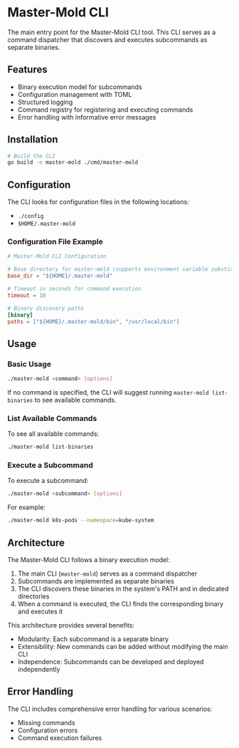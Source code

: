 # Master-Mold CLI

The main entry point for the Master-Mold CLI tool. This CLI serves as a command dispatcher that discovers and executes subcommands as separate binaries.

## Features

- Binary execution model for subcommands
- Configuration management with TOML
- Structured logging
- Command registry for registering and executing commands
- Error handling with informative error messages

## Installation

```bash
# Build the CLI
go build -o master-mold ./cmd/master-mold
```

## Configuration

The CLI looks for configuration files in the following locations:
- `./config`
- `$HOME/.master-mold`

### Configuration File Example

```toml
# Master-Mold CLI Configuration

# Base directory for master-mold (supports environment variable substitution)
base_dir = "${HOME}/.master-mold"

# Timeout in seconds for command execution
timeout = 10

# Binary discovery paths
[binary]
paths = ["${HOME}/.master-mold/bin", "/usr/local/bin"]
```

## Usage

### Basic Usage

```bash
./master-mold <command> [options]
```

If no command is specified, the CLI will suggest running `master-mold list-binaries` to see available commands.

### List Available Commands

To see all available commands:

```bash
./master-mold list-binaries
```

### Execute a Subcommand

To execute a subcommand:

```bash
./master-mold <subcommand> [options]
```

For example:

```bash
./master-mold k8s-pods --namespace=kube-system
```

## Architecture

The Master-Mold CLI follows a binary execution model:

1. The main CLI (`master-mold`) serves as a command dispatcher
2. Subcommands are implemented as separate binaries
3. The CLI discovers these binaries in the system's PATH and in dedicated directories
4. When a command is executed, the CLI finds the corresponding binary and executes it

This architecture provides several benefits:
- Modularity: Each subcommand is a separate binary
- Extensibility: New commands can be added without modifying the main CLI
- Independence: Subcommands can be developed and deployed independently

## Error Handling

The CLI includes comprehensive error handling for various scenarios:

- Missing commands
- Configuration errors
- Command execution failures